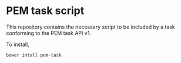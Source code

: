 # PEM task script

This repository contains the necessary script to be included by a task conforming to the PEM task API v1.

To install,

    bower intall pem-task
